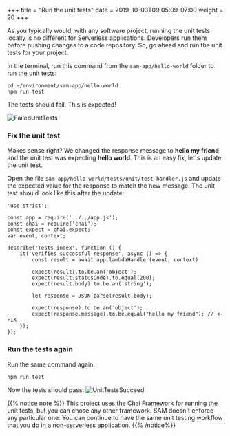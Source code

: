 +++
title = "Run the unit tests"
date = 2019-10-03T09:05:09-07:00
weight = 20
+++

As you typically would, with any software project, running the unit tests locally is no different for Serverless applications. Developers run them before pushing changes to a code repository. So, go ahead and run the unit tests for your project.

In the terminal, run this command from the `sam-app/hello-world` folder to run the unit tests:

```
cd ~/environment/sam-app/hello-world
npm run test
```

The tests should fail. This is expected!

![FailedUnitTests](/images/serverless-cicd/screenshot-unit-tests-fail.png)

### Fix the unit test
Makes sense right? We changed the response message to **hello my friend** and the unit test was expecting **hello world**. This is an easy fix, let's update the unit test. 

Open the file `sam-app/hello-world/tests/unit/test-handler.js` and update the expected value for the response to match the new message. The unit test should look like this after the update:

```
'use strict';

const app = require('../../app.js');
const chai = require('chai');
const expect = chai.expect;
var event, context;

describe('Tests index', function () {
    it('verifies successful response', async () => {
        const result = await app.lambdaHandler(event, context)

        expect(result).to.be.an('object');
        expect(result.statusCode).to.equal(200);
        expect(result.body).to.be.an('string');

        let response = JSON.parse(result.body);

        expect(response).to.be.an('object');
        expect(response.message).to.be.equal("hello my friend"); // <- FIX
    });
});
```

### Run the tests again
Run the same command again.

```
npm run test
```

Now the tests should pass:
![UnitTestsSucceed](/images/serverless-cicd/screenshot-unit-tests-succeed.png)

{{% notice note %}}
This project uses the [Chai Framework](https://www.chaijs.com) for running the unit tests, but you can chose any other framework. SAM doesn't enforce any particular one. You can continue to have the same unit testing workflow that you do in a non-serverless application.
{{% /notice%}}